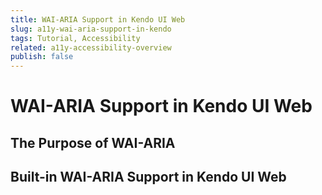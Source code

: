```yaml
---
title: WAI-ARIA Support in Kendo UI Web
slug: a11y-wai-aria-support-in-kendo
tags: Tutorial, Accessibility
related: a11y-accessibility-overview
publish: false
---
```


# WAI-ARIA Support in Kendo UI Web

## The Purpose of WAI-ARIA

## Built-in WAI-ARIA Support in Kendo UI Web